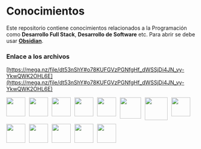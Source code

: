 # Conocimientos

Este repositorio contiene conocimientos relacionados a la Programación como **Desarrollo Full Stack**, **Desarrollo de Software** etc. Para abrir se debe usar **[Obsidian](https://obsidian.md/)**.

### Enlace a los archivos

[https://mega.nz/file/dt53nShY#o78KUFGVzPGNfgHf_dWSSjDi4JN_vy-YkwQWK2OHL6E](https://mega.nz/file/dt53nShY#o78KUFGVzPGNfgHf_dWSSjDi4JN_vy-YkwQWK2OHL6E)

<div style="display: flex; flex-wrap: wrap; gap: 10px;">
  <img src="https://cdn.jsdelivr.net/gh/devicons/devicon@latest/icons/html5/html5-original.svg" width="50px"/>
  <img src="https://cdn.jsdelivr.net/gh/devicons/devicon@latest/icons/css3/css3-original.svg" width="50px"/>
  <img src="https://cdn.jsdelivr.net/gh/devicons/devicon@latest/icons/javascript/javascript-original.svg" width="50px"/>
  <img src="https://cdn.jsdelivr.net/gh/devicons/devicon@latest/icons/jquery/jquery-original.svg" width="50px"/>
  <img src="https://cdn.jsdelivr.net/gh/devicons/devicon@latest/icons/typescript/typescript-original.svg" width="50px"/>
  <img src="https://cdn.jsdelivr.net/gh/devicons/devicon@latest/icons/angular/angular-original.svg" width="56px"/>
  <img src="https://cdn.jsdelivr.net/gh/devicons/devicon@latest/icons/php/php-original.svg" width="60px"/>
  <img src="https://cdn.jsdelivr.net/gh/devicons/devicon@latest/icons/mysql/mysql-original.svg" width="50px"/>
  <img src="https://cdn.jsdelivr.net/gh/devicons/devicon@latest/icons/laravel/laravel-original.svg" width="50px"/>
  <img src="https://cdn.jsdelivr.net/gh/devicons/devicon@latest/icons/csharp/csharp-original.svg" width="50px"/>
  <img src="https://cdn.jsdelivr.net/gh/devicons/devicon@latest/icons/python/python-original.svg" width="50px"/>
  <img src="https://cdn.jsdelivr.net/gh/devicons/devicon@latest/icons/bash/bash-original.svg" width="50px"/>
  <img src="https://cdn.jsdelivr.net/gh/devicons/devicon@latest/icons/linux/linux-original.svg" width="50px"/>
</div>
<br>